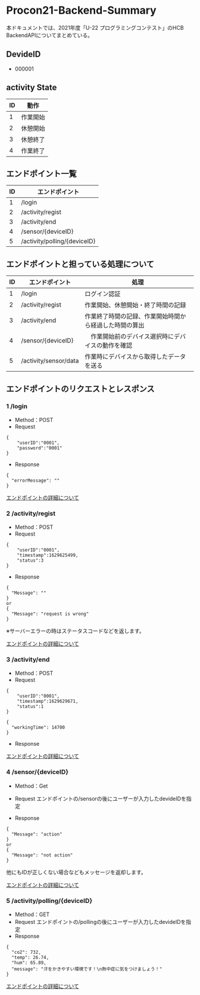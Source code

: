 # Procon21-Backend-Summary

本ドキュメントでは、2021年度「U-22 プログラミングコンテスト」のHCB BackendAPIについてまとめている。


## DevideID
- 000001

## activity State
|   ID  | 動作  |
| ---- | ---- |
|1|  作業開始  | 
|2|  休憩開始  |
|3|  休憩終了 |
|4|  作業終了  |

## エンドポイント一覧
|   ID  |エンドポイント  |
| ---- | ---- |
|1|  /login  | 
|2|  /activity/regist  |
|3|  /activity/end  |
|4|  /sensor/{deviceID}  |
|5|  /activity/polling/{deviceID}  |


## エンドポイントと担っている処理について
|   ID  |  エンドポイント  | 処理  |
| ---- | ---- | ---- |
|1|  /login  |  ログイン認証  |
|2|  /activity/regist  |  作業開始、休憩開始・終了時間の記録  |
|3|  /activity/end  |  作業終了時間の記録、作業開始時間から経過した時間の算出  |
|4|  /sensor/{deviceID}  | 　作業開始前のデバイス選択時にデバイスの動作を確認  |
|5| /activity/sensor/data  |  作業時にデバイスから取得したデータを送る  |

## エンドポイントのリクエストとレスポンス
### 1 /login
- Method：POST
- Request

```
{
    "userID":"0001",
    "password":"0001"
}
```
- Response
```
{
  "errorMessage": ""
}
```
[エンドポイントの詳細について](https://github.com/Hokkaido-cheese-beef/Procon21-Backend-Login)

### 2  /activity/regist
- Method：POST
- Request
```
{
    "userID":"0001",
    "timestamp":1629625499,
    "status":3
}
```

- Response
```
{
  "Message": ""
}
or
{
  "Message": "request is wrong"
}
```
※サーバーエラーの時はステータスコードなどを返します。

[エンドポイントの詳細について](https://github.com/Hokkaido-cheese-beef/Procon2021RegistUserActivity)

### 3 /activity/end
- Method：POST
- Request
```
{
    "userID":"0001",
    "timestamp":1629629671,
    "status":1
}
```
```
{
  "workingTime": 14700
}

```
- Response

[エンドポイントの詳細について](https://github.com/Hokkaido-cheese-beef/Procon21-Backend-WorkingTime)

### 4 /sensor/{deviceID}
- Method：Get
- Request
エンドポイントの/sensorの後にユーザーが入力したdevideIDを指定

- Response
```
{
  "Message": "action"
}
or
{
  "Message": "not action"
}
```
他にもIDが正しくない場合などもメッセージを返却します。

[エンドポイントの詳細について](https://github.com/Hokkaido-cheese-beef/Procon21-Backend-CheckSensor)


### 5 /activity/polling/{deviceID}
- Method：GET
- Request 
エンドポイントの/pollingの後にユーザーが入力したdevideIDを指定
- Response
```
{
  "co2": 732,
  "temp": 26.74,
  "hum": 65.89,
  "message": "汗をかきやすい環境です！\n熱中症に気をつけましょう！"
}
```

[エンドポイントの詳細について]()
